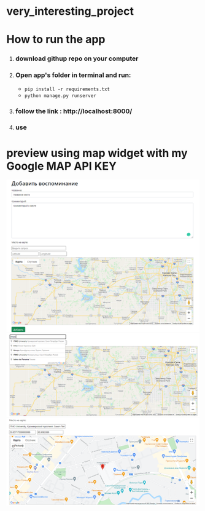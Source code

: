 # very_interesting_project
# How to run the app
1. ### download githup repo on your computer
2. ### Open app's folder in terminal and run: 
   * `pip install -r requirements.txt`
   * `python manage.py runserver`
3. ### follow the link : http://localhost:8000/
4. ### use

# preview using map widget with my Google MAP API KEY
![Example](/media/1.png "Example")
![Example](/media/2.png "Example")
![Example](/media/3.png "Example")
